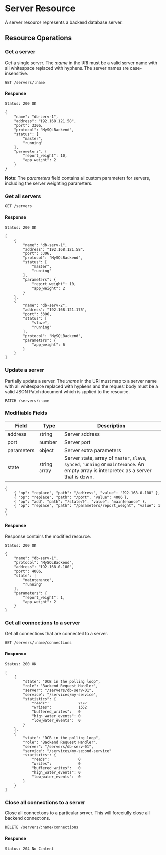 # Server Resource

A server resource represents a backend database server.

## Resource Operations

### Get a server

Get a single server. The _:name_ in the URI must be a valid server name with all
whitespace replaced with hyphens. The server names are case-insensitive.

```
GET /servers/:name
```

#### Response

```
Status: 200 OK

{
    "name": "db-serv-1",
    "address": "192.168.121.58",
    "port": 3306,
    "protocol": "MySQLBackend",
    "status": [
        "master",
        "running"
    ],
    "parameters": {
        "report_weight": 10,
        "app_weight": 2
    }
}
```

**Note**: The _parameters_ field contains all custom parameters for
  servers, including the server weighting parameters.

### Get all servers

```
GET /servers
```

#### Response

```
Status: 200 OK

[
    {
        "name": "db-serv-1",
        "address": "192.168.121.58",
        "port": 3306,
        "protocol": "MySQLBackend",
        "status": [
            "master",
            "running"
        ],
        "parameters": {
            "report_weight": 10,
            "app_weight": 2
        }
    },
    {
        "name": "db-serv-2",
        "address": "192.168.121.175",
        "port": 3306,
        "status": [
            "slave",
            "running"
        ],
        "protocol": "MySQLBackend",
        "parameters": {
            "app_weight": 6
        }
    }
]
```

### Update a server

Partially update a server. The _:name_ in the URI must map to a server name with
all whitespace replaced with hyphens and the request body must be a valid JSON
Patch document which is applied to the resource.

```
PATCH /servers/:name
```

### Modifiable Fields

|Field      |Type        |Description                                                                  |
|-----------|------------|-----------------------------------------------------------------------------|
|address    |string      |Server address                                                               |
|port       |number      |Server port                                                                  |
|parameters |object      |Server extra parameters                                                      |
|state      |string array|Server state, array of `master`, `slave`, `synced`, `running` or `maintenance`. An empty array is interpreted as a server that is down.|

```
{
    { "op": "replace", "path": "/address", "value": "192.168.0.100" },
    { "op": "replace", "path": "/port", "value": 4006 },
    { "op": "add", "path": "/state/0", "value": "maintenance" },
    { "op": "replace", "path": "/parameters/report_weight", "value": 1 }
}
```

#### Response

Response contains the modified resource.

```
Status: 200 OK

{
    "name": "db-serv-1",
    "protocol": "MySQLBackend",
    "address": "192.168.0.100",
    "port": 4006,
    "state": [
        "maintenance",
        "running"
    ],
    "parameters": {
        "report_weight": 1,
        "app_weight": 2
    }
}
```

### Get all connections to a server

Get all connections that are connected to a server.

```
GET /servers/:name/connections
```

#### Response

```
Status: 200 OK

[
    {
        "state": "DCB in the polling loop",
        "role": "Backend Request Handler",
        "server": "/servers/db-serv-01",
        "service": "/services/my-service",
        "statistics": {
            "reads":             2197
            "writes":            1562
            "buffered_writes":   0
            "high_water_events": 0
            "low_water_events":  0
        }
    },
    {
        "state": "DCB in the polling loop",
        "role": "Backend Request Handler",
        "server": "/servers/db-serv-01",
        "service": "/services/my-second-service"
        "statistics": {
            "reads":             0
            "writes":            0
            "buffered_writes":   0
            "high_water_events": 0
            "low_water_events":  0
        }
    }
]
```

### Close all connections to a server

Close all connections to a particular server. This will forcefully close all
backend connections.

```
DELETE /servers/:name/connections
```

#### Response

```
Status: 204 No Content
```
